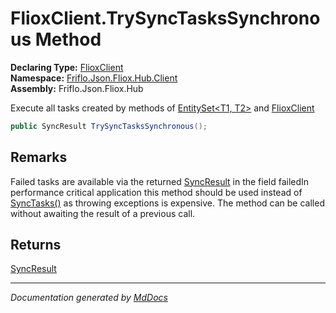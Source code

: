 ﻿<!--  
  <auto-generated>   
    The contents of this file were generated by a tool.  
    Changes to this file may be list if the file is regenerated  
  </auto-generated>   
-->

# FlioxClient.TrySyncTasksSynchronous Method

**Declaring Type:** [FlioxClient](../index.md)  
**Namespace:** [Friflo.Json.Fliox.Hub.Client](../../index.md)  
**Assembly:** Friflo.Json.Fliox.Hub

 Execute all tasks created by methods of [EntitySet\<T1, T2\>](../../EntitySet-2/index.md) and [FlioxClient](../index.md)

```csharp
public SyncResult TrySyncTasksSynchronous();
```

## Remarks

Failed tasks are available via the returned [SyncResult](../../SyncResult/index.md) in the field failedIn performance critical application this method should be used instead of [SyncTasks()](SyncTasks.md) as throwing exceptions is expensive. The method can be called without awaiting the result of a previous call. 

## Returns

[SyncResult](../../SyncResult/index.md)

___

*Documentation generated by [MdDocs](https://github.com/ap0llo/mddocs)*

